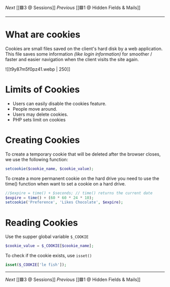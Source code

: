 _Next_ [[🟩3 @ Sessions]]
_Previous_ [[🟩1 @ Hidden Fields & Mails]]

---

# What are cookies
Cookies are small files saved on the client's hard disk by a web application. This file saves some information _(like login information)_ for smoother / faster and easier navigation when the client visits the site again.

![[t9y87m5f0pz41.webp | 250]]

# Limits of Cookies
- Users can easily disable the cookies feature.
- People move around.
- Users may delete cookies.
- PHP sets limit on cookies

# Creating Cookies
To create a temporary cookie that will be deleted after the browser closes, we use the following function:
```php
setcookie($cookie_name, $cookie_value);
```

To create a more permanent cookie on the hard drive you need to use the time() function when want to set a cookie on a hard drive. 
```php
//$expire = time() + $seconds; // time() returns the current date
$expire = time() + (60 * 60 * 24 * 10);
setcookie('Preference', 'Likes Chocolate', $expire);
```

# Reading Cookies
Use the supper global variable `$_COOKIE`
```php
$cookie_value = $_COOKIE[$cookie_name];
```

To check if the cookie exists, use `isset()`
```php
isset($_COOKIE['le fish']);
```

---
_Next_ [[🟩3 @ Sessions]]
_Previous_ [[🟩1 @ Hidden Fields & Mails]]